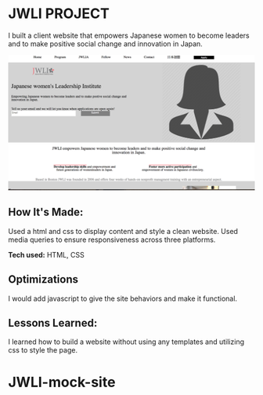 # JWLI PROJECT
I built a client website that empowers Japanese women to become leaders and to make positive social change and innovation in Japan.

![JWLI picture](jwli.png)

## How It's Made:
Used a html and css to display content and style a clean website. Used media queries to ensure responsiveness across three platforms.

**Tech used:** HTML, CSS

## Optimizations
I would add javascript to give the site behaviors and make it functional.

## Lessons Learned:

I learned how to build a website without using any templates and utilizing css to style the page.
# JWLI-mock-site
